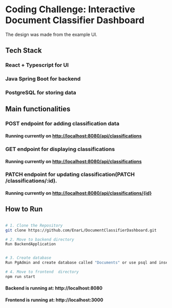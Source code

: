 # Coding Challenge: Interactive Document Classifier Dashboard

The design was made from the example UI.

## Tech Stack

### React + Typescript for UI
### Java Spring Boot for backend
### PostgreSQL for storing data


## Main functionalities

### POST endpoint for adding classification data
#### Running currently on [http://localhost:8080/api/classifications](http://localhost:8080/api/classifications)

### GET endpoint for displaying classifications
#### Running currently on [http://localhost:8080/api/classifications](http://localhost:8080/api/classifications)

### PATCH endpoint for updating classification(PATCH /classifications/:id).
#### Running currently on [http://localhost:8080/api/classifications/{id}](http://localhost:8080/api/classifications/{id})

## How to Run

```bash

# 1. Clone the Repository
git clone https://github.com/EnarL/DocumentClassifierDashboard.git
```

```bash
# 2. Move to backend directory
Run BackendApplication
```
```bash

# 3. Create database
Run PgAdmin and create database called "Documents" or use psql and insert CREATE DATABASE documents
```
```bash
# 4. Move to frontend  directory
npm run start
```
#### Backend is running at: http://localhost:8080
#### Frontend is running at: http://localhost:3000
